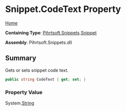 <a name="_top"></a>

# Snippet\.CodeText Property

[Home](../../../../README.md#_top)

**Containing Type**: [Pihrtsoft.Snippets](../../README.md#_top)\.[Snippet](../README.md#_top)

**Assembly**: Pihrtsoft\.Snippets\.dll

## Summary

Gets or sets snippet code text\.

```csharp
public string CodeText { get; set; }
```

### Property Value

System\.[String](https://docs.microsoft.com/en-us/dotnet/api/system.string)

